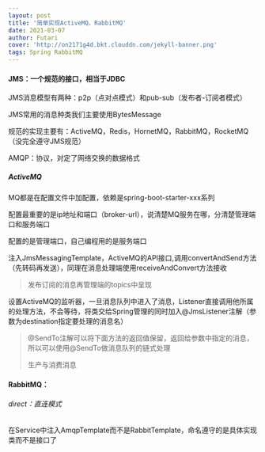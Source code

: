 ```yaml
---
layout: post
title: '简单实现ActiveMQ、RabbitMQ'
date: 2021-03-07
author: Futari
cover: 'http://on2171g4d.bkt.clouddn.com/jekyll-banner.png'
tags: Spring RabbitMQ
---
```

#### JMS：一个规范的接口，相当于JDBC

JMS消息模型有两种：p2p（点对点模式）和pub-sub（发布者-订阅者模式）

JMS常用的消息种类我们主要使用BytesMessage

规范的实现主要有：ActiveMQ，Redis，HornetMQ，RabbitMQ，RocketMQ（没完全遵守JMS规范）



AMQP：协议，对定了网络交换的数据格式

##### ActiveMQ

MQ都是在配置文件中加配置，依赖是spring-boot-starter-xxx系列

配置最重要的是ip地址和端口（broker-url），说清楚MQ服务在哪，分清楚管理端口和服务端口

配置的是管理端口，自己编程用的是服务端口

注入JmsMessagingTemplate，ActiveMQ的API接口,调用convertAndSend方法（先转码再发送），同理在消息处理端使用receiveAndConvert方法接收

> 发布订阅的消息再管理端的topics中呈现

设置ActiveMQ的监听器，一旦消息队列中进入了消息，Listener直接调用他所属的处理方法，不会等待，将类交给Spring管理的同时加入@JmsListener注解（参数为destination指定要处理的消息名）

> @SendTo注解可以将下面方法的返回值保留，返回给参数中指定的消息，所以可以使用@SendTo做消息队列的链式处理
>
> 生产与消费消息

#### RabbitMQ：

###### direct：直连模式

在Service中注入AmqpTemplate而不是RabbitTemplate，命名遵守的是具体实现类而不是接口了



